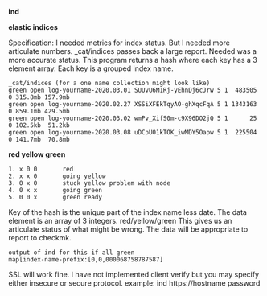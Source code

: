 
**ind**

**elastic indices**

Specification: I needed metrics for index status. But I needed more articulate numbers.
_cat/indices passes back a large report. Needed was a more accurate status. This program returns
a hash where each key has a 3 element array. Each key is a grouped index name.
```
_cat/indices (for a one name collection might look like)
green open log-yourname-2020.03.01 SUUvU6M1Rj-yEhnDj6cJrw 5 1  483505 0 315.8mb 157.9mb
green open log-yourname-2020.02.27 XSSiXFEkTqyAO-ghXqcFqA 5 1 1343163 0 859.1mb 429.5mb
green open log-yourname-2020.03.02 wmPv_XifS0m-c9X96DO2jQ 5 1      25 0 102.5kb  51.2kb
green open log-yourname-2020.03.08 uDCpU01kTOK_iwMDY5Oapw 5 1  225504 0 141.7mb  70.8mb
```

**red yellow green**
```
1. x 0 0       red                    
2. x x 0       going yellow
3. 0 x 0       stuck yellow problem with node
4. 0 x x       going green
5. 0 0 x       green ready
```
Key of the hash is the unique part of the index name less date.
The data element is an array of 3 integers. red/yellow/green
This gives us an articulate status of what might be wrong. The data will be appropriate to report to checkmk.

```
output of ind for this if all green
map[index-name-prefix:[0,0,000068758787587]
```

SSL will work fine. I have not implemented client verify but you may specify either insecure or secure protocol.
example:
  ind https://hostname password
